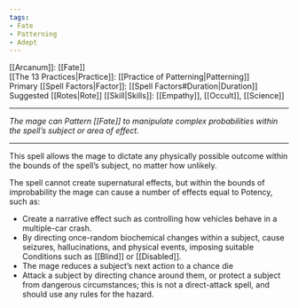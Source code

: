 ```yaml
---
tags:
- Fate
- Patterning
- Adept
---
```


[[Arcanum]]: [[Fate]]\
[[The 13 Practices|Practice]]: [[Practice of Patterning|Patterning]]\
Primary [[Spell Factors|Factor]]: [[Spell Factors#Duration|Duration]]\
Suggested [[Rotes|Rote]] [[Skill|Skills]]: [[Empathy]], [[Occult]], [[Science]]

---

_The mage can Pattern [[Fate]] to manipulate complex probabilities within the spell’s subject or area of effect._

---

This spell allows the mage to dictate any physically possible outcome within the bounds of the spell’s subject, no matter how unlikely.

The spell cannot create supernatural effects, but within the bounds of improbability the mage can cause a number of effects equal to Potency, such as:
- Create a narrative effect such as controlling how vehicles behave in a multiple-car crash.
- By directing once-random biochemical changes within a subject, cause seizures, hallucinations, and physical events, imposing suitable Conditions such as [[Blind]] or [[Disabled]].
- The mage reduces a subject’s next action to a chance die
- Attack a subject by directing chance around them, or protect a subject from dangerous circumstances; this is not a direct-attack spell, and should use any rules for the hazard.
